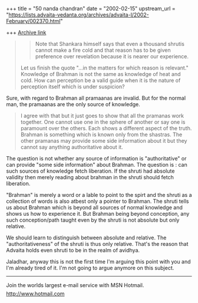 +++
title = "50 nanda chandran"
date = "2002-02-15"
upstream_url = "https://lists.advaita-vedanta.org/archives/advaita-l/2002-February/002370.html"

+++
[Archive link](https://lists.advaita-vedanta.org/archives/advaita-l/2002-February/002370.html)

> > Note that Shankara himself says that even a thousand shrutis cannot make
>a
> > fire cold and that reason has to be given preference over revelation
>because
> > it is nearer our experience.
>
>Let us finish the quote "...in the matters for which reason is relevant."
>Knowledge of Brahman is not the same as knowledge of heat and cold.  How
>can perception be a valid guide when it is the nature of perception itself
>which is under suspicion?

Sure, with regard to Brahman all pramaanas are invalid. But for the normal
man, the pramaanas are the only source of knowledge.

>I agree with that but it just goes to show that all the pramanas work
>together.  One cannot use one in the sphere of another or say one is
>paramount over the others.  Each shows a different aspect of the truth.
>Brahman is something which is known only from the shastras.  The other
>pramanas may provide some side information about it but they cannot say
>anything authoritative about it.

The question is not whether any source of information is "authoritative" or
can provide "some side information" about Brahman. The question is : can
such sources of knowledge fetch liberation. If the shruti had absolute
validity then merely reading about brahman in the shruti should fetch
liberation.

"Brahman" is merely a word or a lable to point to the spirt and the shruti
as a collection of words is also atbest only a pointer to Brahman. The
shruti tells us about Brahman which is beyond all sources of normal
knowledge and shows us how to experience it. But Brahman being beyond
conception, any such conception/path taught even by the shruti is not
absolute but only relative.

We should learn to distinguish between absolute and relative. The
"authoritativeness" of the shruti is thus only relative. That's the reason
that Advaita holds even shruti to be in the realm of avidhya.

Jaladhar, anyway this is not the first time I'm arguing this point with you
and I'm already tired of it. I'm not going to argue anymore on this subject.

_________________________________________________________________
Join the worlds largest e-mail service with MSN Hotmail.
http://www.hotmail.com

